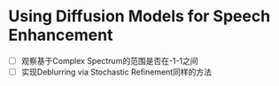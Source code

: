 # Using Diffusion Models for Speech Enhancement

- [ ] 观察基于Complex Spectrum的范围是否在-1-1之间
- [ ] 实现Deblurring via Stochastic Refinement同样的方法